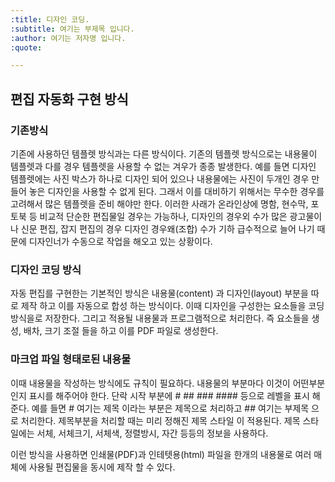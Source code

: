 ```yaml
---
:title: 디자인 코딩.
:subtitle: 여기는 부제목 입니다.
:author: 여기는 저자명 입니다.
:quote:

---
```


## 편집 자동화 구현 방식

### 기존방식

기존에 사용하던 템플렛 방식과는 다른 방식이다. 기존의 템플렛 방식으로는 내용물이 템플렛과 다를 경우 템플렛을 사용할 수 없는 겨우가 종종 발생한다. 예를 들면 디자인 템플렛에는 사진 박스가 하나로 디자인 되어 있으나 내용물에는 사진이 두개인 경우 만들어 놓은 디자인을 사용할 수 없게 된다. 그래서 이를 대비하기 위해서는 무수한 경우를 고려해서 많은 템플렛을 준비 해야만 한다. 이러한 사래가 온라인상에 명함, 현수막, 포토북 등 비교적 단순한 편집물일 경우는 가능하나, 디자인의 경우외 수가 많은 광고물이나 신문 편집, 잡지 편집의 경우 디자인 경우왜(조합) 수가 기하 급수적으로 늘어 나기 때문에 디자인너가 수동으로 작업을 해오고 있는 상황이다.

### 디자인 코딩 방식

자동 편집를 구현한는 기본적인 방식은 내용물(content) 과 디자인(layout) 부분을 따로 제작 하고 이를 자동으로 합성 하는 방식이다.
이때 디자인을 구성한는 요소들을 코딩방식을로 저장한다. 그리고 적용될 내용물과 프로그램적으로 처리한다. 즉 요소들을 생성, 배차, 크기 조절 들을 하고 이를 PDF 파일로 생성한다. 
### 마크업 파일 형태로된 내용물

이때 내용물을 작성하는 방식에도 규칙이 필요하다. 
내용물의 부분마다 이것이 어떤부분 인지 표시를 해주어야 한다.
단락 시작 부분에 # ## ### #### 등으로 레벨을 표시 해 준다.
예를 들면 # 여기는 제목 이라는 부분은 제목으로 처리하고 ## 여기는 부제목  으로 처리한다. 제목부분을 처리할 때는 미리 정해진 제목 스타일 이 적용된다. 제목 스타일에는 서체, 서체크기, 서체색, 정렬방시, 자간 등등의 정보을 사용하다.

이런 방식을 사용하면 인쇄물(PDF)과 인테텟용(html) 파일을 한개의 내용물로 여러 매체에 사용될 편집물을 동시에 제작 할 수 있다.


